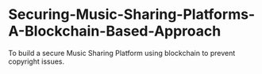 # Securing-Music-Sharing-Platforms-A-Blockchain-Based-Approach

To build  a secure  Music Sharing Platform using blockchain to prevent copyright issues.
